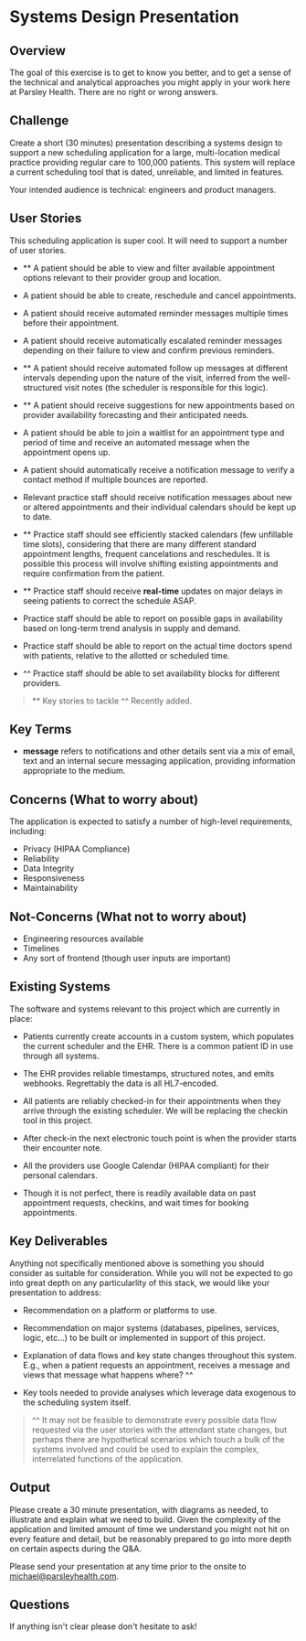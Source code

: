 
# Systems Design Presentation

## Overview

The goal of this exercise is to get to know you better, and to get a sense of
the technical and analytical approaches you might apply in your work here at
Parsley Health. There are no right or wrong answers.

## Challenge

Create a short (30 minutes) presentation describing a systems design to support
a new scheduling application for a large, multi-location medical practice
providing regular care to 100,000 patients. This system will replace a current
scheduling tool that is dated, unreliable, and limited in features.

Your intended audience is technical: engineers and product managers.

## User Stories

This scheduling application is super cool. It will need to support a number of
user stories.

- ** A patient should be able to view and filter available appointment options
  relevant to their provider group and location.

- A patient should be able to create, reschedule and cancel appointments.

- A patient should receive automated reminder messages multiple times before
  their appointment.

- A patient should receive automatically escalated reminder messages depending
  on their failure to view and confirm previous reminders.

- ** A patient should receive automated follow up messages at different intervals
  depending upon the nature of the visit, inferred from the well-structured
  visit notes (the scheduler is responsible for this logic).

- ** A patient should receive suggestions for new appointments based on provider
  availability forecasting and their anticipated needs.

- A patient should be able to join a waitlist for an appointment type and period
  of time and receive an automated message when the appointment opens up.

- A patient should automatically receive a notification message to verify a
  contact method if multiple bounces are reported.

- Relevant practice staff should receive notification messages about new or
  altered appointments and their individual calendars should be kept up to date.

- ** Practice staff should see efficiently stacked calendars (few unfillable time
  slots), considering that there are many different standard appointment
  lengths, frequent cancelations and reschedules. It is possible this process
  will involve shifting existing appointments and require confirmation from the
  patient.

- ** Practice staff should receive **real-time** updates on major delays in seeing
  patients to correct the schedule ASAP.

- Practice staff should be able to report on possible gaps in availability based
  on long-term trend analysis in supply and demand.

- Practice staff should be able to report on the actual time doctors spend with
  patients, relative to the allotted or scheduled time.

- ^^ Practice staff should be able to set availability blocks for different providers.

> ** Key stories to tackle
> ^^ Recently added.

## Key Terms

- **message** refers to notifications and other details sent via a mix of email,
  text and an internal secure messaging application, providing information
  appropriate to the medium.

## Concerns (What to worry about)

The application is expected to satisfy a number of high-level requirements,
including:

- Privacy (HIPAA Compliance)
- Reliability
- Data Integrity
- Responsiveness
- Maintainability

## Not-Concerns (What not to worry about)

- Engineering resources available
- Timelines
- Any sort of frontend (though user inputs are important)

## Existing Systems

The software and systems relevant to this project which are currently in place:

- Patients currently create accounts in a custom system, which populates the
  current scheduler and the EHR. There is a common patient ID in use through all
  systems.

- The EHR provides reliable timestamps, structured notes, and emits webhooks.
  Regrettably the data is all HL7-encoded.

- All patients are reliably checked-in for their appointments when they arrive
  through the existing scheduler. We will be replacing the checkin tool in this
  project.

- After check-in the next electronic touch point is when the provider starts
  their encounter note.

- All the providers use Google Calendar (HIPAA compliant) for their personal
  calendars.

- Though it is not perfect, there is readily available data on past appointment
  requests, checkins, and wait times for booking appointments.

## Key Deliverables

Anything not specifically mentioned above is something you should consider as
suitable for consideration. While you will not be expected to go into great
depth on any particularlity of this stack, we would like your presentation to
address:

- Recommendation on a platform or platforms to use.

- Recommendation on major systems (databases, pipelines, services, logic,
  etc...) to be built or implemented in support of this project.

- Explanation of data flows and key state changes throughout this system. E.g.,
  when a patient requests an appointment, receives a message and views that
  message what happens where? ^^

- Key tools needed to provide analyses which leverage data exogenous to the
  scheduling system itself.

> ^^ It may not be feasible to demonstrate every possible data flow requested
> via the user stories with the attendant state changes, but perhaps there are
> hypothetical scenarios which touch a bulk of the systems involved and could be
> used to explain the complex, interrelated functions of the application.

## Output

Please create a 30 minute presentation, with diagrams as needed, to illustrate
and explain what we need to build. Given the complexity of the application and
limited amount of time we understand you might not hit on every feature and
detail, but be reasonably prepared to go into more depth on certain aspects
during the Q&A.

Please send your presentation at any time prior to the onsite to
[michael@parsleyhealth.com](mailto:michael@parsleyhealth.com).

## Questions

If anything isn't clear please don't hesitate to ask!
